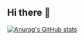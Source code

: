 ## Hi there 👋
[![Anurag's GitHub stats](https://github-readme-stats.vercel.app/api?username=Riviyaa)](https://github.com/Riviyaa/github-readme-stats)

<!--
**Riviyaa/Riviyaa** is a ✨ _special_ ✨ repository because its `README.md` (this file) appears on your GitHub profile.

Here are some ideas to get you started:

- 🔭 I’m currently working on ...
- 🌱 I’m currently learning ...
- 👯 I’m looking to collaborate on ...
- 🤔 I’m looking for help with ...
- 💬 Ask me about ...
- 📫 How to reach me: ...
- 😄 Pronouns: ...
- ⚡ Fun fact: ...
-->
